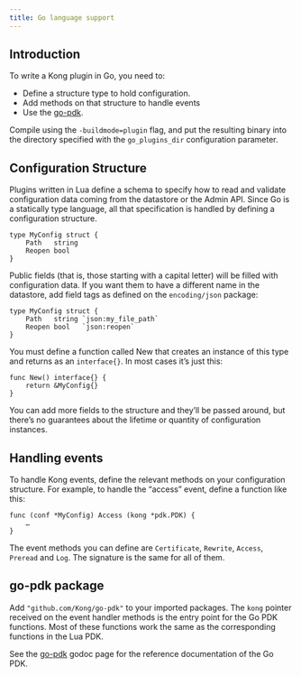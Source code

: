 ```yaml
---
title: Go language support
---
```


## Introduction

To write a Kong plugin in Go, you need to:

* Define a structure type to hold configuration.
* Add methods on that structure to handle events
* Use the [go-pdk](https://godoc.org/github.com/Kong/go-pdk).

Compile using the `-buildmode=plugin` flag, and put the resulting binary into
the directory specified with the `go_plugins_dir` configuration parameter.

## Configuration Structure

Plugins written in Lua define a schema to specify how to read and validate
configuration data coming from the datastore or the Admin API.  Since Go is a
statically type language, all that specification is handled by defining a
configuration structure.

```
type MyConfig struct {
    Path   string
    Reopen bool
}
```

Public fields (that is, those starting with a capital letter) will be filled
with configuration data.  If you want them to have a different name in the
datastore, add field tags as defined on the `encoding/json` package:

```
type MyConfig struct {
    Path   string `json:my_file_path`
    Reopen bool   `json:reopen`
}
```

You must define a function called New that creates an instance of this type
and returns as an `interface{}`.  In most cases it’s just this:

```
func New() interface{} {
    return &MyConfig{}
}
```

You can add more fields to the structure and they’ll be passed around, but
there’s no guarantees about the lifetime or quantity of configuration
instances.

## Handling events

To handle Kong events, define the relevant methods on your configuration
structure.  For example, to handle the “access” event, define a function like
this:

```
func (conf *MyConfig) Access (kong *pdk.PDK) {
    …
}
```

The event methods you can define are `Certificate`, `Rewrite`, `Access`, `Preread` and
`Log`.  The signature is the same for all of them.

## go-pdk package

Add `"github.com/Kong/go-pdk"` to your imported packages.  The `kong` pointer
received on the event handler methods is the entry point for the Go PDK
functions. Most of these functions work the same as the corresponding
functions in the Lua PDK.

See the [go-pdk](https://godoc.org/github.com/Kong/go-pdk) godoc page for the
reference documentation of the Go PDK.

